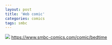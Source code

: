 ```yaml
---
layout: post
title: 'Web comic'
categories: comics
tags: smbc
---
```



[![](https://www.smbc-comics.com/comics/1498658331-20170628%20(1).png)](https://www.smbc-comics.com/comic/bedtime)
<https://www.smbc-comics.com/comic/bedtime>